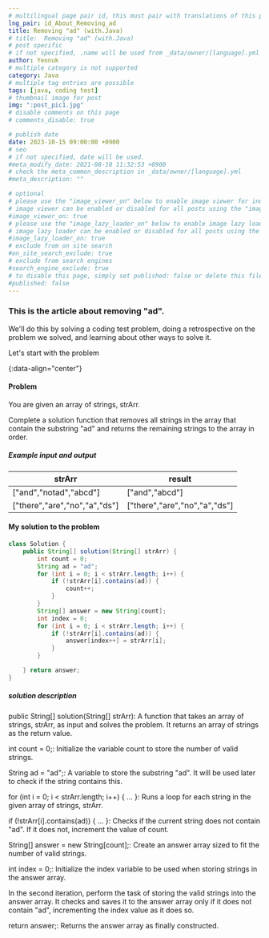```yaml
---
# multilingual page pair id, this must pair with translations of this page. (This name must be unique)
lng_pair: id_About_Removing_ad
title: Removing "ad" (with.Java)
# title:  Removing "ad" (with.Java)
# post specific
# if not specified, .name will be used from _data/owner/[language].yml
author: Yeonuk
# multiple category is not supported
category: Java
# multiple tag entries are possible
tags: [java, coding test]
# thumbnail image for post
img: ":post_pic1.jpg"
# disable comments on this page
# comments_disable: true

# publish date
date: 2023-10-15 09:00:00 +0900
# seo
# if not specified, date will be used.
#meta_modify_date: 2021-08-10 11:32:53 +0900
# check the meta_common_description in _data/owner/[language].yml
#meta_description: ""

# optional
# please use the "image_viewer_on" below to enable image viewer for individual pages or posts (_posts/ or [language]/_posts folders).
# image viewer can be enabled or disabled for all posts using the "image_viewer_posts: true" setting in _data/conf/main.yml.
#image_viewer_on: true
# please use the "image_lazy_loader_on" below to enable image lazy loader for individual pages or posts (_posts/ or [language]/_posts folders).
# image lazy loader can be enabled or disabled for all posts using the "image_lazy_loader_posts: true" setting in _data/conf/main.yml.
#image_lazy_loader_on: true
# exclude from on site search
#on_site_search_exclude: true
# exclude from search engines
#search_engine_exclude: true
# to disable this page, simply set published: false or delete this file
#published: false
---
```


<!-- outline-start -->

### This is the article about removing "ad".

We'll do this by solving a coding test problem, doing a retrospective on the problem we solved, and learning about other ways to solve it.

Let's start with the problem

{:data-align="center"}

<!-- outline-end -->

#### Problem

You are given an array of strings, strArr.

Complete a solution function that removes all strings in the array that contain the substring "ad" and returns the remaining strings to the array in order.

##### Example input and output

| strArr                        | result                        |
| ----------------------------- | ----------------------------- |
| ["and","notad","abcd"]        | ["and","abcd"]                |
| ["there","are","no","a","ds"] | ["there","are","no","a","ds"] |

<!-- | start_num | end_num | result |
| --------- | ------- | ------ |
| 10 | 3 | 0 | -->

#### My solution to the problem

```java
class Solution {
    public String[] solution(String[] strArr) {
        int count = 0;
        String ad = "ad";
        for (int i = 0; i < strArr.length; i++) {
            if (!strArr[i].contains(ad)) {
                count++;
            }
        }
        String[] answer = new String[count];
        int index = 0;
        for (int i = 0; i < strArr.length; i++) {
            if (!strArr[i].contains(ad)) {
                answer[index++] = strArr[i];
            }
        }

    } return answer;
}
```

##### solution description

public String[] solution(String[] strArr): A function that takes an array of strings, strArr, as input and solves the problem. It returns an array of strings as the return value.

int count = 0;: Initialize the variable count to store the number of valid strings.

String ad = "ad";: A variable to store the substring "ad". It will be used later to check if the string contains this.

for (int i = 0; i < strArr.length; i++) { ... }: Runs a loop for each string in the given array of strings, strArr.

if (!strArr[i].contains(ad)) { ... }: Checks if the current string does not contain "ad". If it does not, increment the value of count.

String[] answer = new String[count];: Create an answer array sized to fit the number of valid strings.

int index = 0;: Initialize the index variable to be used when storing strings in the answer array.

In the second iteration, perform the task of storing the valid strings into the answer array. It checks and saves it to the answer array only if it does not contain "ad", incrementing the index value as it does so.

return answer;: Returns the answer array as finally constructed.
